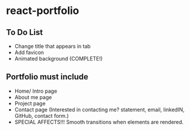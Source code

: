 # react-portfolio

## To Do List
- Change title that appears in tab
- Add favicon
- Animated background (COMPLETE!)

## Portfolio must include
- Home/ Intro page
- About me page
- Project page
- Contact page (Interested in contacting me? statement, email, linkedIN, GitHub, contact form.)
- SPECIAL AFFECTS!!! Smooth transitions when elements are rendered.
